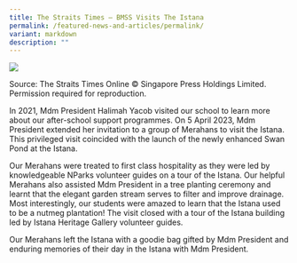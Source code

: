 ```yaml
---
title: The Straits Times — BMSS Visits The Istana
permalink: /featured-news-and-articles/permalink/
variant: markdown
description: ""
---
```

![](/images/bmss-istana-2023.jpg)

Source: The Straits Times Online © Singapore Press Holdings Limited. Permission required for reproduction.

In 2021, Mdm President Halimah Yacob visited our school to learn more about our after-school support programmes. On 5 April 2023, Mdm President extended her invitation to a group of Merahans to visit the Istana. This privileged visit coincided with the launch of the newly enhanced Swan Pond  at the Istana. 

Our Merahans were treated to first class hospitality as they were led by knowledgeable NParks volunteer guides on a tour of the Istana. Our helpful Merahans also assisted Mdm President in a tree planting ceremony and learnt that the elegant garden stream serves to filter and improve drainage. Most interestingly, our students were amazed to learn that the Istana used to be a nutmeg plantation! The visit closed with a tour of the Istana building led by Istana Heritage Gallery volunteer guides. 

Our Merahans left the Istana with a goodie bag gifted by Mdm President and enduring memories of their day in the Istana with Mdm President.